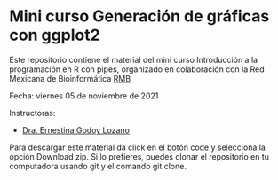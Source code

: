 # Mini curso Generación de gráficas con ggplot2

Este repositorio contiene el material del mini curso Introducción a la programación en R con pipes, organizado en colaboración con la Red Mexicana de Bioinformática [RMB](http://redmexicanadebioinformatica.org)

Fecha: viernes 05 de noviembre de 2021

Instructoras:
- [Dra. Ernestina Godoy Lozano](https://twitter.com/Tina_Godoy)


Para descargar este material da click en el botón code y selecciona la opción Download zip. Si lo prefieres, puedes clonar el repositorio en tu computadora usando git y el comando git clone.
